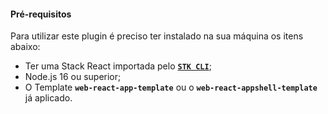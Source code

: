 #### **Pré-requisitos**
Para utilizar este plugin é preciso ter instalado na sua máquina os itens abaixo:

- Ter uma Stack React importada pelo [**`STK CLI`**](https://stackspot.com.br/);  
- Node.js 16 ou superior;  
- O Template **`web-react-app-template`** ou o **`web-react-appshell-template`** já aplicado. 
